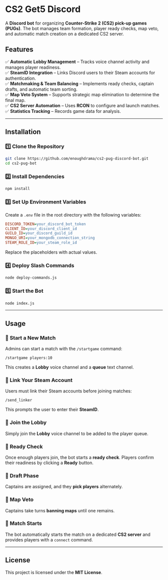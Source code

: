 # CS2 Get5 Discord

A **Discord bot** for organizing **Counter-Strike 2 (CS2) pick-up games (PUGs)**. The bot manages team formation, player ready checks, map veto, and automatic match creation on a dedicated CS2 server.

## Features

✅ **Automatic Lobby Management** – Tracks voice channel activity and manages player readiness.  
✅ **SteamID Integration** – Links Discord users to their Steam accounts for authentication.  
✅ **Matchmaking & Team Balancing** – Implements ready checks, captain drafts, and automatic team sorting.  
✅ **Map Veto System** – Supports strategic map elimination to determine the final map.  
✅ **CS2 Server Automation** – Uses **RCON** to configure and launch matches.  
✅ **Statistics Tracking** – Records game data for analysis.  

---

## Installation

### 1️⃣ Clone the Repository
```sh
git clone https://github.com/enoughdrama/cs2-pug-discord-bot.git
cd cs2-pug-bot
```

### 2️⃣ Install Dependencies
```sh
npm install
```

### 3️⃣ Set Up Environment Variables

Create a `.env` file in the root directory with the following variables:

```ini
DISCORD_TOKEN=your_discord_bot_token
CLIENT_ID=your_discord_client_id
GUILD_ID=your_discord_guild_id
MONGO_URI=your_mongodb_connection_string
STEAM_ROLE_ID=your_steam_role_id
```

Replace the placeholders with actual values.

### 4️⃣ Deploy Slash Commands
```sh
node deploy-commands.js
```

### 5️⃣ Start the Bot
```sh
node index.js
```

---

## Usage

### 🔹 Start a New Match
Admins can start a match with the `/startgame` command:

```
/startgame players:10
```

This creates a **Lobby** voice channel and a **queue** text channel.

### 🔹 Link Your Steam Account
Users must link their Steam accounts before joining matches:

```
/send_linker
```

This prompts the user to enter their **SteamID**.

### 🔹 Join the Lobby
Simply join the **Lobby** voice channel to be added to the player queue.

### 🔹 Ready Check
Once enough players join, the bot starts a **ready check**. Players confirm their readiness by clicking a **Ready** button.

### 🔹 Draft Phase
Captains are assigned, and they **pick players** alternately.

### 🔹 Map Veto
Captains take turns **banning maps** until one remains.

### 🔹 Match Starts
The bot automatically starts the match on a dedicated **CS2 server** and provides players with a `connect` command.

---

## License

This project is licensed under the **MIT License**.
